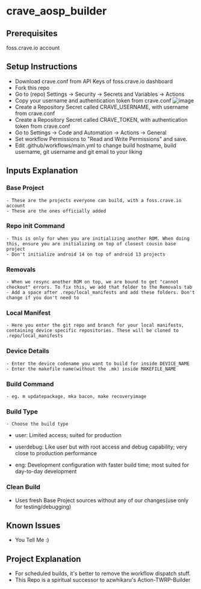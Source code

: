 # crave_aosp_builder

## Prerequisites 
foss.crave.io account

## Setup Instructions
- Download crave.conf from API Keys of foss.crave.io dashboard
- Fork this repo
- Go to (repo) Settings -> Security -> Secrets and Variables -> Actions
- Copy your username and authentication token from crave.conf
  ![image](https://github.com/sounddrill31/crave_aosp_builder/assets/84176052/147255e1-39de-4e0a-a48e-fce81faf3162)
- Create a Repository Secret called CRAVE_USERNAME, with username from crave.conf
- Create a Repository Secret called CRAVE_TOKEN, with authentication token from crave.conf
- Go to Settings -> Code and Automation -> Actions -> General
- Set workflow Permissions to "Read and Write Permissions" and save.
- Edit .github/workflows/main.yml to change build hostname, build username, git username and git email to your liking

## Inputs Explanation
### Base Project
    - These are the projects everyone can build, with a foss.crave.io account
    - These are the ones officially added
### Repo init Command
    - This is only for when you are initializing another ROM. When doing this, ensure you are initializing on top of closest cousin base project
    - Don't initialize android 14 on top of android 13 projects
### Removals
    - When we resync another ROM on top, we are bound to get "cannot checkout" errors. To fix this, we add that folder to the Removals tab
    - Add a space after .repo/local_manifests and add these folders. Don't change if you don't need to
### Local Manifest
    - Here you enter the git repo and branch for your local manifests, containing device specific repositories. These will be cloned to .repo/local_manifests
### Device Details
    - Enter the device codename you want to build for inside DEVICE_NAME
    - Enter the makefile name(without the .mk) inside MAKEFILE_NAME
### Build Command
    - eg. m updatepackage, mka bacon, make recoveryimage
### Build Type
    - Choose the build type
- user:  Limited access; suited for production

- userdebug:  Like user but with root access and debug capability; very close to production performance

- eng:  Development configuration with faster build time; most suited for day-to-day development
### Clean Build
  - Uses fresh Base Project sources without any of our changes(use only for testing/debugging)

## Known Issues
  - You Tell Me :)
## Project Explanation
  - For scheduled builds, it's better to remove the workflow dispatch stuff.
  - This Repo is a spiritual successor to azwhikaru's Action-TWRP-Builder
